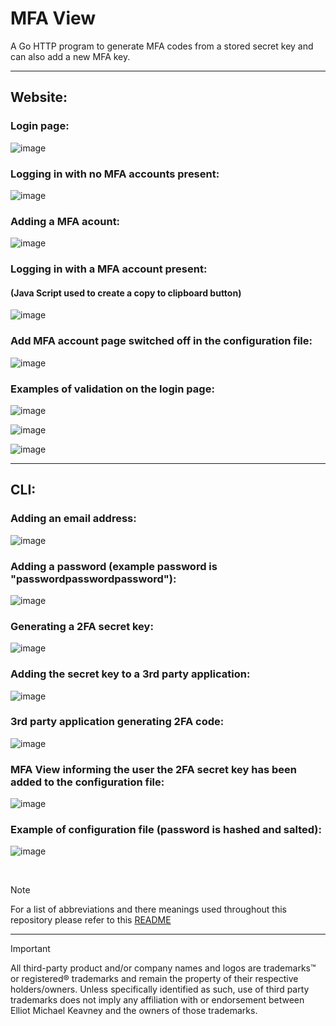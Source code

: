 # MFA View

A Go HTTP program to generate MFA codes from a stored secret key and can also add a new MFA key.

---

## Website:

### Login page:

![image](https://github.com/ellwould/mfa-view/blob/main/image/WEB_login_page.png)

### Logging in with no MFA accounts present:

![image](https://github.com/ellwould/mfa-view/blob/main/image/WEB_no_MFA_accounts_added.png)

### Adding a MFA acount:

![image](https://github.com/ellwould/mfa-view/blob/main/image/WEB_adding_a_MFA_account.png)

### Logging in with a MFA account present:
#### (Java Script used to create a copy to clipboard button)

![image](https://github.com/ellwould/mfa-view/blob/main/image/WEB_new_MFA_code_avaiable.png)

### Add MFA account page switched off in the configuration file:

![image](https://github.com/ellwould/mfa-view/blob/main/image/WEB_account_page_switched_off.png)

### Examples of validation on the login page:

![image](https://github.com/ellwould/mfa-view/blob/main/image/WEB_wrong_details_entered.png)

![image](https://github.com/ellwould/mfa-view/blob/main/image/WEB_password_entered_wrong_length.png)

![image](https://github.com/ellwould/mfa-view/blob/main/image/WEB_no_2FA_entered.png)

---

## CLI:

### Adding an email address:

![image](https://github.com/Ellwould/mfa-view/blob/main/image/adding_user_email.jpg)

### Adding a password (example password is "passwordpasswordpassword"):

![image](https://github.com/Ellwould/mfa-view/blob/main/image/adding_user_password.jpg)

### Generating a 2FA secret key:

![image](https://github.com/Ellwould/mfa-view/blob/main/image/2FA_secret_key_validation.jpg)

### Adding the secret key to a 3rd party application:

![image](https://github.com/Ellwould/mfa-view/blob/main/image/adding_2FA_secret_key_to_3rd_party_authenticator_app.jpg)

### 3rd party application generating 2FA code:

![image](https://github.com/Ellwould/mfa-view/blob/main/image/2FA_code_generated_in_3rd_party_app.jpg)

### MFA View informing the user the 2FA secret key has been added to the configuration file:

![image](https://github.com/Ellwould/mfa-view/blob/main/image/2FA_secret_key_added_to_configuration_file.jpg)

### Example of configuration file (password is hashed and salted):

![image](https://github.com/Ellwould/mfa-view/blob/main/image/example_configuration_file.jpg)

<br>

>[!NOTE]
>For a list of abbreviations and there meanings used throughout this repository please refer to this [README](https://github.com/Ellwould/information_technology_and_telecommunication_abbreviations)

---

> [!IMPORTANT]
> All third-party product and/or company names and logos are trademarks™ or registered® trademarks and remain the property of their respective holders/owners. Unless specifically identified as such, use of third party trademarks does not imply any affiliation with or endorsement between Elliot Michael Keavney and the owners of those trademarks.
